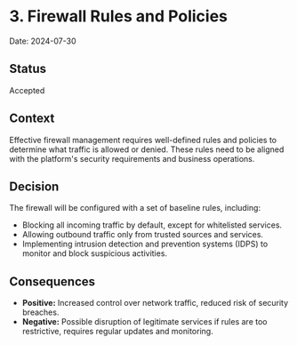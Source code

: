 # 3. Firewall Rules and Policies

Date: 2024-07-30

## Status

Accepted

## Context

Effective firewall management requires well-defined rules and policies to determine what traffic is allowed or denied. These rules need to be aligned with the platform's security requirements and business operations.

## Decision

The firewall will be configured with a set of baseline rules, including:

- Blocking all incoming traffic by default, except for whitelisted services.
- Allowing outbound traffic only from trusted sources and services.
- Implementing intrusion detection and prevention systems (IDPS) to monitor and block suspicious activities.

## Consequences

- **Positive:** Increased control over network traffic, reduced risk of security breaches.
- **Negative:** Possible disruption of legitimate services if rules are too restrictive, requires regular updates and monitoring.

